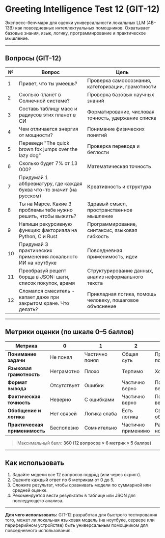 # Greeting Intelligence Test 12 (GIT-12)

Экспресс-бенчмарк для оценки универсальности локальных LLM (4B–13B) как повседневных интеллектуальных помощников. Охватывает базовые знания, язык, логику, программирование и практическое мышление.

---

## Вопросы (GIT-12)

| №  | Вопрос | Цель |
|----|--------|------|
| 1  | Привет, что ты умеешь? | Проверка самоосознания, категоризации, грамотности |
| 2  | Сколько планет в Солнечной системе? | Проверка базовых научных знаний |
| 3  | Составь таблицу масс и радиусов этих планет в СИ | Форматирование, числовая точность, удержание списка |
| 4  | Чем отличается энергия от мощности? | Понимание физических понятий |
| 5  | Переведи "The quick brown fox jumps over the lazy dog" | Проверка перевода и беглости |
| 6  | Сколько будет 7% от 13 000? | Математическая точность |
| 7  | Придумай 1 аббревиатуру, где каждая буква что-то значит (на русском) | Креативность и структура |
| 8  | Ты на Марсе. Какие 3 проблемы тебе нужно решить, чтобы выжить? | Здравый смысл, пространственное мышление |
| 9  | Напиши рекурсивную функцию факториала на Python, C и Rust | Программирование, синтаксис, языковая гибкость |
| 10 | Придумай 3 практических применения локального ИИ на ноутбуке | Повседневная применимость, идеи |
| 11 | Преобразуй рецепт борща в JSON: шаги, список покупок, время | Структурирование данных, анализ неформального текста |
| 12 | Сломался смеситель - капает даже при закрытом кране. Что делать? | Прикладная логика, помощь человеку, пошаговое объяснение |

---

## Метрики оценки (по шкале 0–5 баллов)

| Метрика | 0 | 1 | 2 | 3 | 4 | 5 |
|---------|---|---|---|---|---|---|
| **Понимание задачи** | Не понял | Частично понял | Общая суть | Правильное понимание | Глубокое понимание | Переформулировал с ясной целью |
| **Языковая грамотность** | Неграмотно | Плохо | Терпимо | Хорошо | Очень хорошо | Безупречно |
| **Формат вывода** | Отсутствует | Ошибки | Частично верно | Почти верно | Полностью верно | Идеально оформлено |
| **Фактическая точность** | Неверно | С ошибками | Частично верно | Почти верно | Точно | Абсолютно точно |
| **Обобщение и логика** | Нет связей | Логика слаба | Есть логика | Связное объяснение | Структурно и глубоко | Отличное обобщение |
| **Практическая применимость** | Бесполезно | Сомнительно | Частично применимо | Работает, но сыро | Полезно | Реально удобно |

> Максимальный балл: **360 (12 вопросов × 6 метрик × 5 баллов)**

---

## Как использовать

1. Задайте модели все 12 вопросов подряд (или через скрипт).
2. Оцените каждый ответ по 6 метрикам от 0 до 5.
3. Сложите результат, чтобы сравнивать модели по суммарной или средней оценке.
4. Рекомендуется вести результаты в таблице или JSON для последующего анализа.

---

**Для чего использовать:**
GIT-12 разработан для быстрого тестирования того, может ли локальная языковая модель (на ноутбуке, сервере или периферийном устройстве) быть универсальным помощником для повседневного использования.

